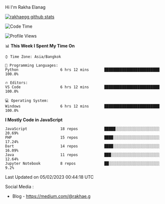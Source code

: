 Hi I'm Rakha Elanag


[![rakhaegg github stats](https://github-readme-stats.vercel.app/api?username=rakhaegg)](https://github.com/rakhaegg/rakhaegg)




<!--START_SECTION:waka-->
![Code Time](http://img.shields.io/badge/Code%20Time-1%2C195%20hrs%2015%20mins-blue)

![Profile Views](http://img.shields.io/badge/Profile%20Views-0-blue)

📊 **This Week I Spent My Time On** 

```text
⌚︎ Time Zone: Asia/Bangkok

💬 Programming Languages: 
Python                   6 hrs 12 mins       █████████████████████████   100.0%

🔥 Editors: 
VS Code                  6 hrs 12 mins       █████████████████████████   100.0%

💻 Operating System: 
Windows                  6 hrs 12 mins       █████████████████████████   100.0%

```

**I Mostly Code in JavaScript** 

```text
JavaScript               18 repos            █████░░░░░░░░░░░░░░░░░░░░   20.69% 
PHP                      15 repos            ████░░░░░░░░░░░░░░░░░░░░░   17.24% 
Dart                     14 repos            ████░░░░░░░░░░░░░░░░░░░░░   16.09% 
Java                     11 repos            ███░░░░░░░░░░░░░░░░░░░░░░   12.64% 
Jupyter Notebook         8 repos             ██░░░░░░░░░░░░░░░░░░░░░░░   9.2%

```



 Last Updated on 05/02/2023 00:44:18 UTC
<!--END_SECTION:waka-->

Social Media : 
- Blog - https://medium.com/@rakhae.g

